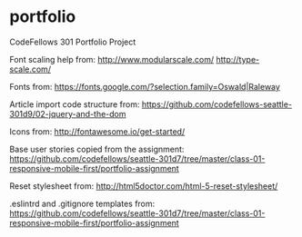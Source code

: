 # portfolio
CodeFellows 301 Portfolio Project

Font scaling help from:
http://www.modularscale.com/
http://type-scale.com/

Fonts from:
https://fonts.google.com/?selection.family=Oswald|Raleway

Article import code structure from:
https://github.com/codefellows-seattle-301d9/02-jquery-and-the-dom

Icons from:
http://fontawesome.io/get-started/

Base user stories copied from the assignment:
https://github.com/codefellows/seattle-301d7/tree/master/class-01-responsive-mobile-first/portfolio-assignment

Reset stylesheet from:
http://html5doctor.com/html-5-reset-stylesheet/

.eslintrd and .gitignore templates from:
https://github.com/codefellows/seattle-301d7/tree/master/class-01-responsive-mobile-first/portfolio-assignment
